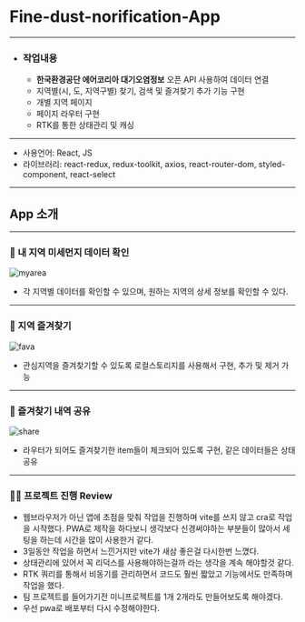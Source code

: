 # Fine-dust-norification-App 

---

- ### 작업내용

  - **한국환경공단 에어코리아 대기오염정보** 오픈 API 사용하여 데이터 연결
  - 지역별(시, 도, 지역구별) 찾기, 검색 및 즐겨찾기 추가 기능 구현
  - 개별 지역 페이지
  - 페이지 라우터 구현
  - RTK를 통한 상태관리 및 캐싱

---

- 사용언어: React, JS
- 라이브러리: react-redux, redux-toolkit, axios, react-router-dom, styled-component,  react-select 

---

  ## App 소개

---

  ### 🏡 내 지역 미세먼지 데이터 확인


 ![myarea](https://user-images.githubusercontent.com/100064540/228406744-240a8f88-3dbf-4081-91d7-72a7030c272a.gif)


  - 각 지역별 데이터를 확인할 수 있으며, 원하는 지역의 상세 정보를 확인할 수 있다.

  ---

  ### 💨 지역 즐겨찾기

  ![fava](https://user-images.githubusercontent.com/100064540/228406782-df15809c-e180-4e44-b7c2-0d95986761c4.gif)

- 관심지역을 즐겨찾기할 수 있도록 로컬스토리지를 사용해서 구현, 추가 및 제거 가능

---

### 📌 즐겨찾기 내역 공유

![share](https://user-images.githubusercontent.com/100064540/228406814-548915fa-f86e-4d27-8533-560eb7b1964f.gif)


- 라우터가 되어도 즐겨찾기한 item들이 체크되어 있도록 구현, 같은 데이터들은 상태공유

---

### 👍🏻 프로젝트 진행 Review 

- 웹브라우저가 아닌 앱에 초점을 맞춰 작업을 진행하며 vite를 쓰지 않고 cra로 작업을 시작했다. PWA로 제작을 하다보니 생각보다 신경써야하는 부분들이 많아서 세팅을 하는데 시간을 많이 사용한거 같다.
- 3일동안 작업을 하면서 느낀거지만 vite가 새삼 좋은걸 다시한번 느꼈다.
- 상태관리에 있어서 꼭 리덕스를 사용해야하는걸까 라는 생각을 계속 해야할것 같다.
- RTK 쿼리를 통해서 비동기를 관리하면서 코드도 훨씬 짧았고 기능에서도 만족하며 작업을 했다.
- 팀 프로젝트를 들어가기전 미니프로젝트를 1개 2개라도 만들어보도록 해야겠다.
- 우선 pwa로 배포부터 다시 수정해야한다.

